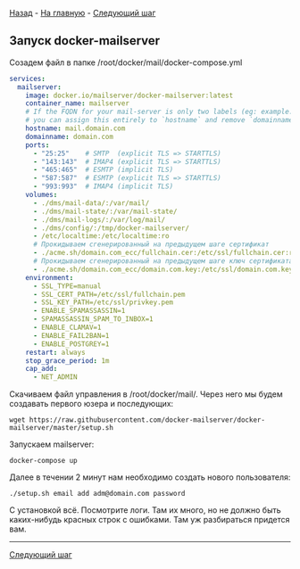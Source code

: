 [Назад](./create_ssl_security.md) - [На главную](../README.md) - [Следующий шаг](./setup_dns_in_cloudflare.md)

## Запуск docker-mailserver

Созадем файл в папке /root/docker/mail/docker-compose.yml
```yml
services:
  mailserver:
    image: docker.io/mailserver/docker-mailserver:latest
    container_name: mailserver
    # If the FQDN for your mail-server is only two labels (eg: example.com),
    # you can assign this entirely to `hostname` and remove `domainname`.
    hostname: mail.domain.com
    domainname: domain.com
    ports:
      - "25:25"    # SMTP  (explicit TLS => STARTTLS)
      - "143:143"  # IMAP4 (explicit TLS => STARTTLS)
      - "465:465"  # ESMTP (implicit TLS)
      - "587:587"  # ESMTP (explicit TLS => STARTTLS)
      - "993:993"  # IMAP4 (implicit TLS)
    volumes:
      - ./dms/mail-data/:/var/mail/
      - ./dms/mail-state/:/var/mail-state/
      - ./dms/mail-logs/:/var/log/mail/
      - ./dms/config/:/tmp/docker-mailserver/
      - /etc/localtime:/etc/localtime:ro
      # Прокидываем сгенерированный на предыдущем шаге сертификат
      - ./acme.sh/domain.com_ecc/fullchain.cer:/etc/ssl/fullchain.cer:ro 
      # Прокидываем сгенерированный на предыдущем шаге ключ сертификата
      - ./acme.sh/domain.com_ecc/domain.com.key:/etc/ssl/domain.com.key:ro
    environment:
      - SSL_TYPE=manual
      - SSL_CERT_PATH=/etc/ssl/fullchain.pem
      - SSL_KEY_PATH=/etc/ssl/privkey.pem
      - ENABLE_SPAMASSASSIN=1
      - SPAMASSASSIN_SPAM_TO_INBOX=1
      - ENABLE_CLAMAV=1
      - ENABLE_FAIL2BAN=1
      - ENABLE_POSTGREY=1
    restart: always
    stop_grace_period: 1m
    cap_add:
      - NET_ADMIN
```

Скачиваем файл управления в /root/docker/mail/. Через него мы будем создавать первого юзера и последующих:
```
wget https://raw.githubusercontent.com/docker-mailserver/docker-mailserver/master/setup.sh
```

Запускаем mailserver:
```
docker-compose up
```

Далее в течении 2 минут нам необходимо создать нового пользователя:
```
./setup.sh email add adm@domain.com password
```

С установкой всё. Посмотрите логи. Там их много, но не должно быть каких-нибудь красных строк с ошибками. Там уж разбираться придется вам.

---

[Следующий шаг](./setup_dns_in_cloudflare.md)
